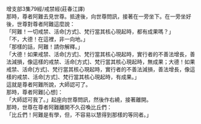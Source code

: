 增支部3集79經/戒禁經(莊春江譯)  
那時，尊者阿難去見世尊。抵達後，向世尊問訊，接著在一旁坐下。在一旁坐好後，世尊對尊者阿難這麼說：  
「阿難！一切戒禁、活命[方式]、梵行當其核心現起時，都有成果嗎？」  
「不，大德！在這裡，非一向地。」  
「那樣的話，阿難！請你解釋。」  
「大德！如果戒禁、活命[方式]、梵行當其核心現起時，實行者的不善法增長，善法減損，像這樣的戒禁、活命[方式]、梵行當其核心現起時，無成果；大德！如果戒禁、活命[方式]、梵行當其核心現起時，實行者的不善法減損，善法增長，像這樣的戒禁、活命[方式]、梵行當其核心現起時，有成果。」  
這就是尊者阿難所說，大師認可了。  
那時，尊者阿難[心想]：  
「大師認可我了。」起座向世尊問訊，然後作右繞，接著離開。  
那時，世尊在尊者阿難離開不久召喚比丘們：  
「比丘們！阿難是有學，但，不容易以慧得到那樣的等同者。」  
  
  

